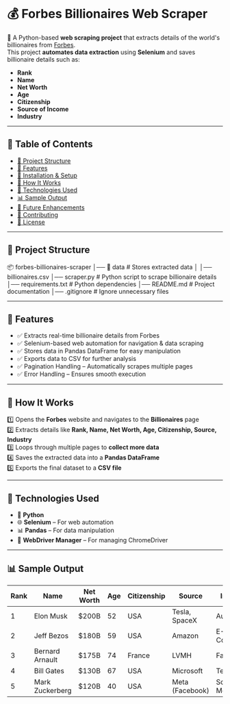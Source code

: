 # 💰 Forbes Billionaires Web Scraper  

🚀 A Python-based **web scraping project** that extracts details of the world's billionaires from [Forbes](https://www.forbes.com).  
This project **automates data extraction** using **Selenium** and saves billionaire details such as:  

- **Rank**  
- **Name**  
- **Net Worth**  
- **Age**  
- **Citizenship**  
- **Source of Income**  
- **Industry**  

---

## 📌 Table of Contents  

- [📂 Project Structure](#-project-structure)  
- [🚀 Features](#-features)  
- [🔧 Installation & Setup](#-installation--setup)  
- [🎯 How It Works](#-how-it-works)  
- [📜 Technologies Used](#-technologies-used)  
- [📊 Sample Output](#-sample-output)  
- [🚀 Future Enhancements](#-future-enhancements)  
- [🤝 Contributing](#-contributing)  
- [📜 License](#-license)  

---

## 📂 Project Structure  

📦 forbes-billionaires-scraper
│── 📂 data                 # Stores extracted data
│   │── billionaires.csv
│── scraper.py              # Python script to scrape billionaire details
│── requirements.txt        # Python dependencies
│── README.md               # Project documentation
│── .gitignore              # Ignore unnecessary files


---

## 🚀 Features  

- ✅ Extracts real-time billionaire details from Forbes  
- ✅ Selenium-based web automation for navigation & data scraping  
- ✅ Stores data in Pandas DataFrame for easy manipulation  
- ✅ Exports data to CSV for further analysis  
- ✅ Pagination Handling – Automatically scrapes multiple pages  
- ✅ Error Handling – Ensures smooth execution  

---

## 🎯 How It Works  

1️⃣ Opens the **Forbes** website and navigates to the **Billionaires** page  
2️⃣ Extracts details like **Rank, Name, Net Worth, Age, Citizenship, Source, Industry**  
3️⃣ Loops through multiple pages to **collect more data**  
4️⃣ Saves the extracted data into a **Pandas DataFrame**  
5️⃣ Exports the final dataset to a **CSV file**  

---

## 📜 Technologies Used  

- 🐍 **Python**  
- 🌐 **Selenium** – For web automation  
- 📊 **Pandas** – For data manipulation  
- 🔧 **WebDriver Manager** – For managing ChromeDriver  


---

## 📊 Sample Output  

| Rank | Name             | Net Worth | Age | Citizenship | Source          | Industry       |
|------|----------------|-----------|-----|-------------|----------------|---------------|
| 1    | Elon Musk      | $200B     | 52  | USA         | Tesla, SpaceX  | Automotive    |
| 2    | Jeff Bezos     | $180B     | 59  | USA         | Amazon         | E-Commerce    |
| 3    | Bernard Arnault| $175B     | 74  | France      | LVMH           | Fashion       |
| 4    | Bill Gates     | $130B     | 67  | USA         | Microsoft      | Tech          |
| 5    | Mark Zuckerberg| $120B     | 40  | USA         | Meta (Facebook)| Social Media  |

